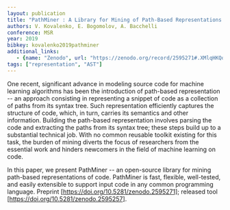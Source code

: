 ```yaml
---
layout: publication
title: "PathMiner : A Library for Mining of Path-Based Representations of Code"
authors: V. Kovalenko, E. Bogomolov, A. Bacchelli
conference: MSR
year: 2019
bibkey: kovalenko2019pathminer
additional_links:
   - {name: "Zenodo", url: "https://zenodo.org/record/2595271#.XMlqHKQo_mF"}
tags: ["representation", "AST"]
---
```

One recent, significant advance in modeling source code for machine learning algorithms has been the introduction of path-based representation -- an approach consisting in representing a snippet of code as a collection of paths from its syntax tree. Such representation efficiently captures the structure of code, which, in turn, carries its semantics and other information.
Building the path-based representation involves parsing the code and extracting the paths from its syntax tree; these steps build up to a substantial technical job. With no common reusable toolkit existing for this task, the burden of mining diverts the focus of researchers from the essential work and hinders newcomers in the field of machine learning on code.


In this paper, we present PathMiner -- an open-source library for mining path-based representations of code. PathMiner is fast, flexible, well-tested, and easily extensible to support input code in any common programming language. Preprint [https://doi.org/10.5281/zenodo.2595271]; released tool [https://doi.org/10.5281/zenodo.2595257].
